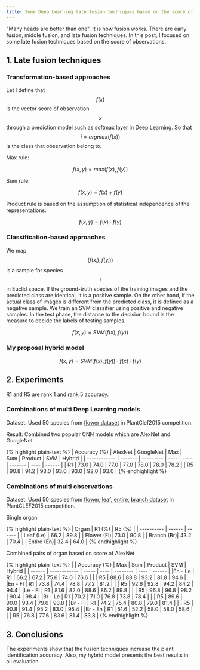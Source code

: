 ```yaml
---
title: Some Deep Learning late fusion techniques based on the score of observations
---
```


"Many heads are better than one". It is how fusion works. There are early fusion, middle fusion, and late fusion techniques. In this post, I focused on some late fusion techniques based on the score of observations.

## 1. Late fusion techniques
### Transformation-based approaches
Let I define that $$f(x)$$ is the vector score of observation $$x$$ through a prediction model such as softmax layer in Deep Learning. So that $$i = argmax(f(x))$$ is the class that observation belong to.

Max rule:

$$f(x, y) = max(f(x), f(y))$$
 
Sum rule:

$$f(x, y) = f(x) + f(y)$$
 
Product rule is based on the assumption of statistical independence of the representations.
 
$$f(x, y) = f(x) \cdot f(y)$$

### Classification-based approaches
We map $$(f(x_i), f(y_i))$$ is a sample for species $$i$$ in Euclid space. If the ground-truth species of the training images and the predicted class are identical, it is a positive sample. On the other hand, if the actual class of images is different from
the predicted class, it is defined as a negative sample. We train an SVM classifier using positive and negative samples. In the test phase, the
distance to the decision bound is the measure to decide the labels of testing samples.

$$f(x, y) = SVM(f(x), f(y))$$

### My proposal hybrid model
$$f(x, y) = SVM(f(x), f(y)) \cdot f(x) \cdot f(y)$$

## 2. Experiments
R1 and R5 are rank 1 and rank 5 accuracy.

### Combinations of multi Deep Learning models
Dataset: Used 50 species from [flower dataset](http://www.imageclef.org/lifeclef/2015/plant) in PlantClef2015 competition.

Result: Combined two popular CNN models which are AlexNet and GoogleNet.

{% highlight plain-text %}
| Accuracy (%) | AlexNet | GoogleNet | Max  | Sum  | Product | SVM  | Hybrid |
| ------------ | ------- | --------- | ---- | ---- | ------- | ---- | ------ |
|       R1     |  73.0   |   74.0    | 77.0 | 77.0 |   78.0  | 78.0 |  78.2  |
|       R5     |  90.8   |   91.2    | 93.0 | 93.0 |   93.0  | 92.0 |  93.0  |
{% endhighlight %}

### Combinations of multi observations
Dataset: Used 50 species from [flower, leaf, entire, branch dataset](http://www.imageclef.org/lifeclef/2015/plant) in PlantCLEF2015 competition.

Single organ

{% highlight plain-text %}
|  Organ     | R1 (%) | R5 (%) |
| ---------- | ------ | ------ |
| Leaf (Le)  |  66.2  |  89.8  |
| Flower (Fl)|  73.0  |  90.8  |
| Branch (Br)|  43.2  |  70.4  |
| Entire (En)|  32.4  |  64.0  |
{% endhighlight %}

Combined pairs of organ based on score of AlexNet

{% highlight plain-text %}
|        | Accuracy (%) |  Max  | Sum  | Product  | SVM  | Hybrid |
| ------ | ------------ | ----- | ---- | -------- | ---- | ------ |
|En - Le |      R1      |  66.2 | 67.2 |   75.6   | 74.0 |   76.6 |
|        |      R5      |  88.6 | 88.8 |   93.2   | 81.8 |   94.6 |
|En - Fl |      R1      |  73.8 | 74.4 |   78.8   | 77.2 |   81.2 |
|        |      R5      |  92.6 | 92.8 |   94.2   | 84.2 |   94.4 |
|Le - Fl |      R1      |  81.6 | 82.0 |   88.6   | 86.2 |   89.8 |
|        |      R5      |  96.8 | 96.8 |   98.2   | 90.4 |   98.4 |
|Br - Le |      R1      |  70.2 | 71.0 |   76.8   | 73.8 |   78.4 |
|        |      R5      |  89.6 | 90.0 |   93.4   | 79.6 |   93.8 |
|Br - Fl |      R1      |  74.2 | 75.4 |   80.8   | 79.0 |   81.4 |
|        |      R5      |  90.8 | 91.4 |   95.2   | 83.0 |   95.4 |
|Br - En |      R1      |  51.6 | 52.2 |   58.0   | 58.0 |   58.6 |
|        |      R5      |  76.8 | 77.6 |   83.6   | 81.4 |   83.8 |
{% endhighlight %}

## 3. Conclusions
The experiments show that the fusion techniques increase the plant identification accuracy. Also, my hybrid model presents the best results in all evaluation.